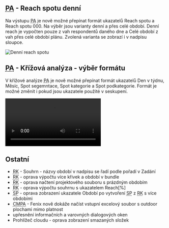﻿---
categories: [fenix]
layout: fenix
---
## <abbr title="Postanalýza">PA</abbr> - Reach spotu denní
Na výstupu <abbr title="Postanalýza">PA</abbr> je nově možné přepínat formát ukazatelů Reach spotu a Reach spotu 000. Na výběr jsou varianty denní a přes celé období. Denní reach je vypočten pouze z vah respondentů daného dne a Celé období z vah přes celé období plánu.  Zvolená varianta se zobrazí i v nadpisu sloupce.

![Denní reach spotu]({{site.url}}/data/Pareachspotudenní.PNG "Denní reach spotu")

## <abbr title="Postanalýza">PA</abbr> - Křížová analýza - výběr formátu

V křížové analýze <abbr title="Postanalýza">PA</abbr> je nově možné přepínat formát ukazatelů Den v týdnu, Měsíc, Spot segemntace, Spot kategorie a Spot podkategorie. Formát je možné změnit i pokud jsou ukazatele použité v seskupení.

<video src="{{site.url}}/data/Pakrizovaformatukazatelu.mp4" type="video/mp4" controls>Formát ukazatelů v křížové analýze</video>


## Ostatní
<ul>
<li><abbr title="Reachové křivky">RK</abbr> - Souhrn - názvy období v nadpisu se řadí podle pořadí v Zadání</li>
<li><abbr title="Reachové křivky">RK</abbr> - oprava výpočtu více křivek a období v bundle</li>
<li><abbr title="Reachové křivky">RK</abbr> - oprava načtení projektového souboru s prázdným obdobím</li>
<li><abbr title="Reachové křivky">RK</abbr> - oprava výpočtu souhrnu s ukazatelem Reach[%]</li>
<li><abbr title="Strategický plán">SP</abbr> - oprava zobrazení ukazatele Období po vytvoření <abbr title="Strategický plán">SP</abbr> z <abbr title="Reachové křivky">RK</abbr> s více obdobími</li>
<li><abbr title="Crossmediální postanalýza">CMPA</abbr> - Fenix nově dokáže načíst vstupní excelový soubor s outdoor plochami mimo platnost</li>
<li>upřesnění informačních a varovných dialogových oken</li>
<li>Prohlížeč cloudu - oprava zobrazení smazaných složek</li>
</ul>
